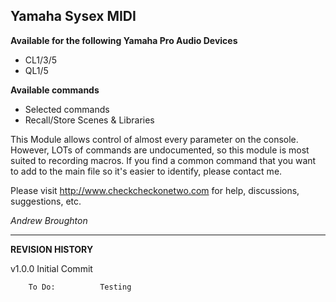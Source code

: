 ## Yamaha Sysex MIDI

**Available for the following Yamaha Pro Audio Devices**

* CL1/3/5
* QL1/5

**Available commands**

* Selected commands
* Recall/Store Scenes & Libraries

This Module allows control of almost every parameter on the console. However, LOTs of commands are
undocumented, so this module is most suited to recording macros. 
If you find a common command that you want to add to the main file so it's easier to identify, 
please contact me.

Please visit http://www.checkcheckonetwo.com for help, discussions, suggestions, etc.

*Andrew Broughton*

---

**REVISION HISTORY**

v1.0.0  Initial Commit

        To Do:          Testing
        